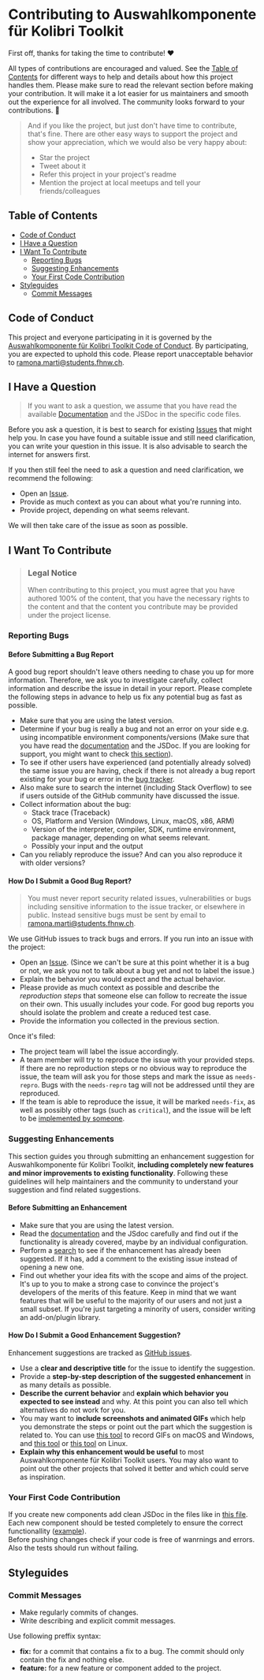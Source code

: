 <!-- omit in toc -->
# Contributing to Auswahlkomponente für Kolibri Toolkit

First off, thanks for taking the time to contribute! ❤️

All types of contributions are encouraged and valued. See the [Table of Contents](#table-of-contents) for different ways to help and details about how this project handles them. Please make sure to read the relevant section before making your contribution. It will make it a lot easier for us maintainers and smooth out the experience for all involved. The community looks forward to your contributions. 🎉

> And if you like the project, but just don't have time to contribute, that's fine. There are other easy ways to support the project and show your appreciation, which we would also be very happy about:
> - Star the project
> - Tweet about it
> - Refer this project in your project's readme
> - Mention the project at local meetups and tell your friends/colleagues

<!-- omit in toc -->
## Table of Contents

- [Code of Conduct](#code-of-conduct)
- [I Have a Question](#i-have-a-question)
- [I Want To Contribute](#i-want-to-contribute)
  - [Reporting Bugs](#reporting-bugs)
  - [Suggesting Enhancements](#suggesting-enhancements)
  - [Your First Code Contribution](#your-first-code-contribution)
- [Styleguides](#styleguides)
  - [Commit Messages](#commit-messages)


## Code of Conduct

This project and everyone participating in it is governed by the
[Auswahlkomponente für Kolibri Toolkit Code of Conduct](https://github.com/fhnw-ramonamarti/Kolibri/blob/main/CODE_OF_CONDUCT.md).
By participating, you are expected to uphold this code. Please report unacceptable behavior to <ramona.marti@students.fhnw.ch>.


## I Have a Question

> If you want to ask a question, we assume that you have read the available [Documentation](https://github.com/fhnw-ramonamarti/Kolibri/blob/main/README.md) and the JSDoc in the specific code files.

Before you ask a question, it is best to search for existing [Issues](https://github.com/fhnw-ramonamarti/Kolibri/issues) that might help you. In case you have found a suitable issue and still need clarification, you can write your question in this issue. It is also advisable to search the internet for answers first.

If you then still feel the need to ask a question and need clarification, we recommend the following:

- Open an [Issue](https://github.com/fhnw-ramonamarti/Kolibri/issues/new).
- Provide as much context as you can about what you're running into.
- Provide project, depending on what seems relevant.

We will then take care of the issue as soon as possible.

## I Want To Contribute

> ### Legal Notice <!-- omit in toc -->
> When contributing to this project, you must agree that you have authored 100% of the content, that you have the necessary rights to the content and that the content you contribute may be provided under the project license.

### Reporting Bugs

<!-- omit in toc -->
#### Before Submitting a Bug Report

A good bug report shouldn't leave others needing to chase you up for more information. Therefore, we ask you to investigate carefully, collect information and describe the issue in detail in your report. Please complete the following steps in advance to help us fix any potential bug as fast as possible.

- Make sure that you are using the latest version.
- Determine if your bug is really a bug and not an error on your side e.g. using incompatible environment components/versions (Make sure that you have read the [documentation](https://github.com/fhnw-ramonamarti/Kolibri/blob/main/README.md) and the JSDoc. If you are looking for support, you might want to check [this section](#i-have-a-question)).
- To see if other users have experienced (and potentially already solved) the same issue you are having, check if there is not already a bug report existing for your bug or error in the [bug tracker](https://github.com/fhnw-ramonamarti/Kolibriissues?q=label%3Abug).
- Also make sure to search the internet (including Stack Overflow) to see if users outside of the GitHub community have discussed the issue.
- Collect information about the bug:
  - Stack trace (Traceback)
  - OS, Platform and Version (Windows, Linux, macOS, x86, ARM)
  - Version of the interpreter, compiler, SDK, runtime environment, package manager, depending on what seems relevant.
  - Possibly your input and the output
- Can you reliably reproduce the issue? And can you also reproduce it with older versions?

<!-- omit in toc -->
#### How Do I Submit a Good Bug Report?

> You must never report security related issues, vulnerabilities or bugs including sensitive information to the issue tracker, or elsewhere in public. Instead sensitive bugs must be sent by email to <ramona.marti@students.fhnw.ch>.

We use GitHub issues to track bugs and errors. If you run into an issue with the project:

- Open an [Issue](https://github.com/fhnw-ramonamarti/Kolibri/issues/new). (Since we can't be sure at this point whether it is a bug or not, we ask you not to talk about a bug yet and not to label the issue.)
- Explain the behavior you would expect and the actual behavior.
- Please provide as much context as possible and describe the *reproduction steps* that someone else can follow to recreate the issue on their own. This usually includes your code. For good bug reports you should isolate the problem and create a reduced test case.
- Provide the information you collected in the previous section.

Once it's filed:

- The project team will label the issue accordingly.
- A team member will try to reproduce the issue with your provided steps. If there are no reproduction steps or no obvious way to reproduce the issue, the team will ask you for those steps and mark the issue as `needs-repro`. Bugs with the `needs-repro` tag will not be addressed until they are reproduced.
- If the team is able to reproduce the issue, it will be marked `needs-fix`, as well as possibly other tags (such as `critical`), and the issue will be left to be [implemented by someone](#your-first-code-contribution).


### Suggesting Enhancements

This section guides you through submitting an enhancement suggestion for Auswahlkomponente für Kolibri Toolkit, **including completely new features and minor improvements to existing functionality**. Following these guidelines will help maintainers and the community to understand your suggestion and find related suggestions.

<!-- omit in toc -->
#### Before Submitting an Enhancement

- Make sure that you are using the latest version.
- Read the [documentation](https://github.com/fhnw-ramonamarti/Kolibri/blob/main/README.md) and the JSdoc carefully and find out if the functionality is already covered, maybe by an individual configuration.
- Perform a [search](https://github.com/fhnw-ramonamarti/Kolibri/issues) to see if the enhancement has already been suggested. If it has, add a comment to the existing issue instead of opening a new one.
- Find out whether your idea fits with the scope and aims of the project. It's up to you to make a strong case to convince the project's developers of the merits of this feature. Keep in mind that we want features that will be useful to the majority of our users and not just a small subset. If you're just targeting a minority of users, consider writing an add-on/plugin library.

<!-- omit in toc -->
#### How Do I Submit a Good Enhancement Suggestion?

Enhancement suggestions are tracked as [GitHub issues](https://github.com/fhnw-ramonamarti/Kolibri/issues).

- Use a **clear and descriptive title** for the issue to identify the suggestion.
- Provide a **step-by-step description of the suggested enhancement** in as many details as possible.
- **Describe the current behavior** and **explain which behavior you expected to see instead** and why. At this point you can also tell which alternatives do not work for you.
- You may want to **include screenshots and animated GIFs** which help you demonstrate the steps or point out the part which the suggestion is related to. You can use [this tool](https://www.cockos.com/licecap/) to record GIFs on macOS and Windows, and [this tool](https://github.com/colinkeenan/silentcast) or [this tool](https://github.com/GNOME/byzanz) on Linux. 
- **Explain why this enhancement would be useful** to most Auswahlkomponente für Kolibri Toolkit users. You may also want to point out the other projects that solved it better and which could serve as inspiration.


### Your First Code Contribution

If you create new components add clean JSDoc in the files like in [this file](https://github.com/fhnw-ramonamarti/Kolibri/blob/main/docs/src/kolibri/observable.js). Each new component should be tested completely to ensure the correct functionallity ([example](https://github.com/fhnw-ramonamarti/Kolibri/blob/main/docs/src/kolibri/observableTest.js)). \
Before pushing changes check if your code is free of wanrnings and errors. Also the tests should run without failing.

## Styleguides
### Commit Messages

- Make regularly commits of changes.
- Write describing and explicit commit messages.

Use following preffix syntax:
- **fix:** for a commit that contains a fix to a bug. The commit should only contain the fix and nothing else.
- **feature:** for a new feature or component added to the project.

